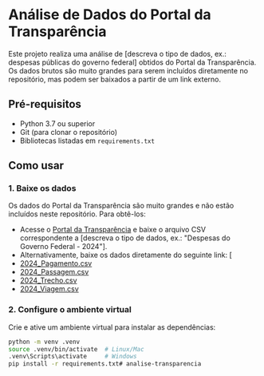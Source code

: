 # Análise de Dados do Portal da Transparência

Este projeto realiza uma análise de [descreva o tipo de dados, ex.: despesas públicas do governo federal] obtidos do Portal da Transparência. Os dados brutos são muito grandes para serem incluídos diretamente no repositório, mas podem ser baixados a partir de um link externo.

## Pré-requisitos
- Python 3.7 ou superior
- Git (para clonar o repositório)
- Bibliotecas listadas em `requirements.txt`

## Como usar

### 1. Baixe os dados
Os dados do Portal da Transparência são muito grandes e não estão incluídos neste repositório. Para obtê-los:
- Acesse o [Portal da Transparência](https://portaldatransparencia.gov.br/) e baixe o arquivo CSV correspondente a [descreva o tipo de dados, ex.: "Despesas do Governo Federal - 2024"].
- Alternativamente, baixe os dados diretamente do seguinte link: [
- [2024_Pagamento.csv](https://drive.google.com/file/d/1ilPMfhN02VLrPYWRZpDPekTSZTfouQS4/view?usp=drive_link)
- [2024_Passagem.csv](https://drive.google.com/file/d/1rOoY8M0NdgLjTSLCX125H3iz8kmy8jyr/view?usp=drive_link)
- [2024_Trecho.csv](https://drive.google.com/file/d/10V-ei0wDYV5HOGN6BWRp5hWxDJQO4ANZ/view?usp=drive_link)
- [2024_Viagem.csv](https://drive.google.com/file/d/1nqEvkBuIsNxCjrrv2pr9zyZajNIPVR3Q/view?usp=drive_link)

### 2. Configure o ambiente virtual
Crie e ative um ambiente virtual para instalar as dependências:
```bash
python -m venv .venv
source .venv/bin/activate  # Linux/Mac
.venv\Scripts\activate     # Windows
pip install -r requirements.txt#   a n a l i s e - t r a n s p a r e n c i a  
 